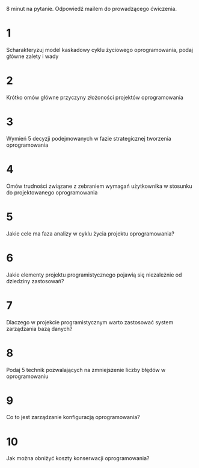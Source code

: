 8 minut na pytanie. Odpowiedź mailem do prowadzącego ćwiczenia.

# 1
Scharakteryzuj model kaskadowy cyklu życiowego oprogramowania, podaj główne zalety i wady

# 2
Krótko omów główne przyczyny złożoności projektów oprogramowania

# 3
Wymień 5 decyzji podejmowanych w fazie strategicznej tworzenia oprogramowania

# 4
Omów trudności związane z zebraniem wymagań użytkownika w stosunku do projektowanego oprogramowania

# 5
Jakie cele ma faza analizy w cyklu życia projektu oprogramowania?

# 6
Jakie elementy projektu programistycznego pojawią się niezależnie od dziedziny zastosowań?

# 7
Dlaczego w projekcie programistycznym warto zastosować system zarządzania bazą danych?

# 8
Podaj 5 technik pozwalających na zmniejszenie liczby błędów w oprogramowaniu

# 9
Co to jest zarządzanie konfiguracją oprogramowania?

# 10
Jak można obniżyć koszty konserwacji oprogramowania?